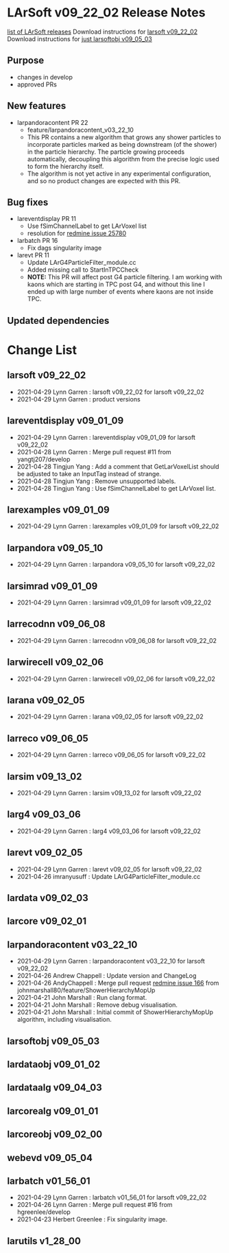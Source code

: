 LArSoft v09_22_02 Release Notes
======================================================================

[list of LArSoft releases](LArSoft_release_list)
Download instructions for [larsoft v09_22_02](http://scisoft.fnal.gov/scisoft/bundles/larsoft/v09_22_02/larsoft-v09_22_02.html)
Download instructions for [just larsoftobj v09_05_03](http://scisoft.fnal.gov/scisoft/bundles/larsoftobj/v09_05_03/larsoftobj-v09_05_03.html)

Purpose
--------------------

-   changes in develop
-   approved PRs

New features
------------------------------

-   larpandoracontent PR 22
    -   feature/larpandoracontent_v03_22_10
    -   This PR contains a new algorithm that grows any shower particles to incorporate particles marked as being downstream (of the shower) in the particle hierarchy. The particle growing proceeds automatically, decoupling this algorithm from the precise logic used to form the hierarchy itself.
    -   The algorithm is not yet active in any experimental configuration, and so no product changes are expected with this PR.

Bug fixes
------------------------

-   lareventdisplay PR 11
    -   Use fSimChannelLabel to get LArVoxel list
    -   resolution for [redmine issue 25780](https://cdcvs.fnal.gov/redmine/issues/25780)
-   larbatch PR 16
    -   Fix dags singularity image
-   larevt PR 11
    -   Update LArG4ParticleFilter_module.cc
    -   Added missing call to StartInTPCCheck
    -   **NOTE:** This PR will affect post G4 particle filtering. I am working with kaons which are starting in TPC post G4, and without this line I ended up with large number of events where kaons are not inside TPC.

Updated dependencies
----------------------------------------------

Change List
============================

larsoft v09_22_02
------------------------------------------

-   2021-04-29 Lynn Garren : larsoft v09_22_02 for larsoft v09_22_02
-   2021-04-29 Lynn Garren : product versions

lareventdisplay v09_01_09
----------------------------------------------------------

-   2021-04-29 Lynn Garren : lareventdisplay v09_01_09 for larsoft v09_22_02
-   2021-04-28 Lynn Garren : Merge pull request \#11 from yangtj207/develop
-   2021-04-28 Tingjun Yang : Add a comment that GetLarVoxelList should be adjusted to take an InputTag instead of strange.
-   2021-04-28 Tingjun Yang : Remove unsupported labels.
-   2021-04-28 Tingjun Yang : Use fSimChannelLabel to get LArVoxel list.

larexamples v09_01_09
--------------------------------------------------

-   2021-04-29 Lynn Garren : larexamples v09_01_09 for larsoft v09_22_02

larpandora v09_05_10
------------------------------------------------

-   2021-04-29 Lynn Garren : larpandora v09_05_10 for larsoft v09_22_02

larsimrad v09_01_09
----------------------------------------------

-   2021-04-29 Lynn Garren : larsimrad v09_01_09 for larsoft v09_22_02

larrecodnn v09_06_08
------------------------------------------------

-   2021-04-29 Lynn Garren : larrecodnn v09_06_08 for larsoft v09_22_02

larwirecell v09_02_06
--------------------------------------------------

-   2021-04-29 Lynn Garren : larwirecell v09_02_06 for larsoft v09_22_02

larana v09_02_05
----------------------------------------

-   2021-04-29 Lynn Garren : larana v09_02_05 for larsoft v09_22_02

larreco v09_06_05
------------------------------------------

-   2021-04-29 Lynn Garren : larreco v09_06_05 for larsoft v09_22_02

larsim v09_13_02
----------------------------------------

-   2021-04-29 Lynn Garren : larsim v09_13_02 for larsoft v09_22_02

larg4 v09_03_06
--------------------------------------

-   2021-04-29 Lynn Garren : larg4 v09_03_06 for larsoft v09_22_02

larevt v09_02_05
----------------------------------------

-   2021-04-29 Lynn Garren : larevt v09_02_05 for larsoft v09_22_02
-   2021-04-26 imranyusuff : Update LArG4ParticleFilter_module.cc

lardata v09_02_03
------------------------------------------

larcore v09_02_01
------------------------------------------

larpandoracontent v03_22_10
--------------------------------------------------------------

-   2021-04-29 Lynn Garren : larpandoracontent v03_22_10 for larsoft v09_22_02
-   2021-04-26 Andrew Chappell : Update version and ChangeLog
-   2021-04-26 AndyChappell : Merge pull request [redmine issue 166](https://cdcvs.fnal.gov/redmine/issues/166) from johnmarshall80/feature/ShowerHierarchyMopUp
-   2021-04-21 John Marshall : Run clang format.
-   2021-04-21 John Marshall : Remove debug visualisation.
-   2021-04-21 John Marshall : Initial commit of ShowerHierarchyMopUp algorithm, including visualisation.

larsoftobj v09_05_03
------------------------------------------------

lardataobj v09_01_02
------------------------------------------------

lardataalg v09_04_03
------------------------------------------------

larcorealg v09_01_01
------------------------------------------------

larcoreobj v09_02_00
------------------------------------------------

webevd v09_05_04
----------------------------------------

larbatch v01_56_01
--------------------------------------------

-   2021-04-29 Lynn Garren : larbatch v01_56_01 for larsoft v09_22_02
-   2021-04-26 Lynn Garren : Merge pull request \#16 from hgreenlee/develop
-   2021-04-23 Herbert Greenlee : Fix singularity image.

larutils v1_28_00
------------------------------------------
